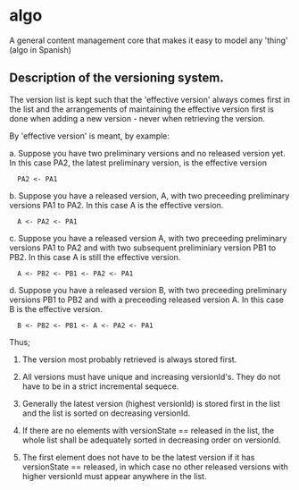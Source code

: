 algo
====

A general content management core that makes it easy to model any 'thing' (algo in Spanish)


## Description of the versioning system.

The version list is kept such that the 'effective version' always
comes first in the list and the arrangements of maintaining the
effective version first is done when adding a new version - never
when retrieving the version.

By 'effective version' is meant, by example:

a. Suppose you have two preliminary versions and no released
   version yet. In this case PA2, the latest preliminary version,
   is the effective version

      PA2 <- PA1        

b. Suppose you have a released version, A, with two preceeding
   preliminary versions PA1 to PA2. In this case A is the effective
   version.

      A <- PA2 <- PA1

c. Suppose you have a released version A, with two preceeding
   preliminary versions PA1 to PA2 and with two subsequent
   preliminiary version PB1 to PB2. In this case A is still
   the effective version.

      A <- PB2 <- PB1 <- PA2 <- PA1

d. Suppose you have a released version B, with two preceeding
   preliminary versions PB1 to PB2 and with a preceeding
   released version A. In this case B is the effective version.

      B <- PB2 <- PB1 <- A <- PA2 <- PA1


Thus;

1. The version most probably retrieved is always stored first.

2. All versions must have unique and increasing versionId's. They
   do not have to be in a strict incremental sequece.

3. Generally the latest version (highest versionId) is stored first
   in the list and the list is sorted on decreasing versionId.

4. If there are no elements with versionState == released in the
   list, the whole list shall be adequately sorted in decreasing
   order on versionId.

5. The first element does not have to be the latest version if it
   has versionState == released, in which case no other released
   versions with higher versionId must appear anywhere in the list.
